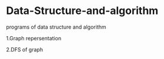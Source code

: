 # Data-Structure-and-algorithm
programs of data structure and algorithm


1.Graph repersentation

2.DFS of graph
